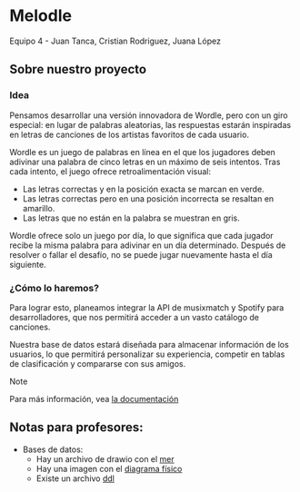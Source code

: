 # Melodle

Equipo 4 - Juan Tanca, Cristian Rodriguez, Juana López

## Sobre nuestro proyecto

### Idea

Pensamos desarrollar una versión innovadora de Wordle, pero con un giro
especial: en lugar de palabras aleatorias, las respuestas estarán inspiradas en
letras de canciones de los artistas favoritos de cada usuario. 

Wordle es un juego de palabras en línea en el que los jugadores deben adivinar
una palabra de cinco letras en un máximo de seis intentos. Tras cada intento, el
juego ofrece retroalimentación visual:

- Las letras correctas y en la posición exacta se marcan en verde.
- Las letras correctas pero en una posición incorrecta se resaltan en amarillo.
- Las letras que no están en la palabra se muestran en gris.

Wordle ofrece solo un juego por día, lo que significa que cada jugador recibe la
misma palabra para adivinar en un día determinado. Después de resolver o fallar
el desafío, no se puede jugar nuevamente hasta el día siguiente.

### ¿Cómo lo haremos?

Para lograr esto, planeamos integrar la API de musixmatch y Spotify para
desarrolladores, que nos permitirá acceder a un vasto catálogo de canciones.

Nuestra base de datos estará diseñada para almacenar información de los
usuarios, lo que permitirá personalizar su experiencia, competir en tablas de
clasificación y compararse con sus amigos.

> [!NOTE]
> Para más información, vea [la documentación](./docs)

## Notas para profesores:

- Bases de datos:
    - Hay un archivo de drawio con el [mer](./docs/mer.drawio)
    - Hay una imagen con el [diagrama físico](./docs/diagrama_físico.png)
    - Existe un archivo [ddl](./db/init.sql)
